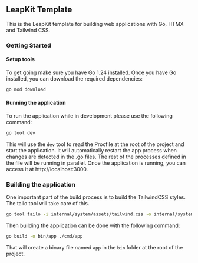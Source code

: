 ## LeapKit Template

This is the LeapKit template for building web applications with Go, HTMX and Tailwind CSS.

### Getting Started
#### Setup tools

To get going make sure you have Go 1.24 installed. Once you have Go installed, you can download the required dependencies:

```sh
go mod download
```

#### Running the application

To run the application while in development please use the following command:

```sh
go tool dev
```

This will use the `dev` tool to read the Procfile at the root of the project and start the application. It will automatically restart the app process when changes are detected in the .go files. The rest of the processes defined in the file will be running in parallel.
Once the application is running, you can access it at http://localhost:3000.


### Building the application

One important part of the build process is to build the TailwindCSS styles. The tailo tool will take care of this.

```sh
go tool tailo -i internal/system/assets/tailwind.css -o internal/system/assets/application.css
```

Then building the application can be done with the following command:

```sh
go build -o bin/app ./cmd/app
```

That will create a binary file named `app` in the `bin` folder at the root of the project.
